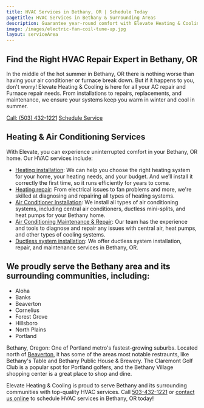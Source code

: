 ```yaml
---
title: HVAC Services in Bethany, OR | Schedule Today
pagetitle: HVAC Services in Bethany & Surrounding Areas
description: Guarantee year-round comfort with Elevate Heating & Cooling's HVAC services. Your Bethany, OR home deserves the best heating and cooling services available.
image: /images/electric-fan-coil-tune-up.jpg
layout: serviceArea
---
```


## Find the Right HVAC Repair Expert in Bethany, OR

In the middle of the hot summer in Bethany, OR there is nothing worse than having your air conditioner or furnace break down. But if it happens to you, don't worry! Elevate Heating & Cooling is here for all your AC repair and Furnace repair needs. From installations to repairs, replacements, and maintenance, we ensure your systems keep you warm in winter and cool in summer.

<a class="btn margin-inline-end-16" data-type="accent" href="tel:5034321221">Call: (503) 432-1221</a>
<a class="btn margin-block-start-16" data-type="secondary" href="https://book.elevateheating.com/web-schedule-a-service-form">Schedule Service</a>

## Heating & Air Conditioning Services

With Elevate, you can experience uninterrupted comfort in your Bethany, OR home. Our HVAC services include:

- [Heating installation](../../heating-installation/): We can help you choose the right heating system for your home, your heating needs, and your budget. And we’ll install it correctly the first time, so it runs efficiently for years to come.
- [Heating repair](../../heating-repair/): From electrical issues to fan problems and more, we're skilled at diagnosing and repairing all types of heating systems.
- [Air Conditioner Installation](../../ac-installation/): We install all types of air conditioning systems, including central air conditioners, ductless mini-splits, and heat pumps for your Bethany home.
- [Air Conditioning Maintenance & Repair](../../ac-repair-and-maintenance/): Our team has the experience and tools to diagnose and repair any issues with central air, heat pumps, and other types of cooling systems.
- [Ductless system installation](../../ductless-mini-split-installations/): We offer ductless system installation, repair, and maintenance services in Bethany, OR.

## We proudly serve the Bethany area and its surrounding communities, including:

- Aloha
- Banks
- Beaverton
- Cornelius
- Forest Grove
- Hillsboro
- North Plains
- Portland

Bethany, Oregon: One of Portland metro's fastest-growing suburbs. Located north of [Beaverton](../../service-areas/beaverton-or/), it has some of the areas most notable restraunts, like Bethany's Table and Bethany Public House & Brewery. The Claremont Golf Club is a popular spot for Portland golfers, and the Bethany Village shopping center is a great place to shop and dine.

Elevate Heating & Cooling is proud to serve Bethany and its surrounding communities with top-quality HVAC services. Call [503-432-1221](tel:5034321221) or [contact us online](../../contact-us/) to schedule HVAC services in Bethany, OR today!